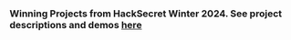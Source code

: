 ### Winning Projects from HackSecret Winter 2024. See project descriptions and demos [here](https://scrt.network/blog/hacksecret-2024-winners/)

